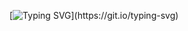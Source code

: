 [![Typing SVG](https://readme-typing-svg.demolab.com?font=Source+Sans+Pro&pause=1000&color=E0E0E0&width=500&height=40&lines=I+am+Ranvir.;I+am+a+student+at+Dartmouth.;I+write+software.;I+love+running.)](https://git.io/typing-svg)
